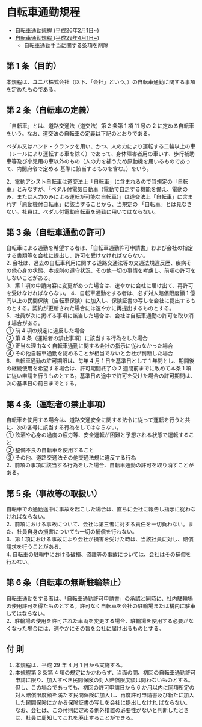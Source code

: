 # 自転車通勤規程
- [自転車通勤規程 (平成26年2月1日~)](https://esa-storage-tokyo.s3-ap-northeast-1.amazonaws.com/uploads/production/attachments/47/2016/09/29/985/dcb2048b-fe65-45d9-85f4-1d2ed05992b9.pdf)
- [自転車通勤規程 (平成29年4月1日~)](https://esa-storage-tokyo.s3-ap-northeast-1.amazonaws.com/uploads/production/attachments/47/2017/03/31/985/8110398d-93a5-46da-93a5-e0de75c0c96c.pdf)
  - 自転車通勤手当に関する条項を削除
  
##  第 1 条（目的）
本規程は、ユニバ株式会社（以下、「会社」という。）の自転車通勤に関する事項を定めたものである。
##  第 2 条（自転車の定義）
「自転車」とは、道路交通法（道交法）第 2 条第 1 項 11 号の 2 に定める自転車をいう。なお、道交法の自転車の定義は下記のとおりである。  

ペダル又はハンド・クランクを用い、かつ、人の力により運転する二輪以上の車（レールにより運転する車を除く）であって、身体障害者用の車いす、歩行補助車等及び小児用の車以外のもの（人の力を補うため原動機を用いるものであって、内閣府令で定める 基準に該当するものを含む。）をいう。  

2．電動アシスト自転車は道交法上「自転車」に含まれるので当規定の「自転車」とみなすが、「ペダル付電気自動車（電動で自走する機能を備え、電動のみ、または人力のみによる運転が可能な自転車）」は道交法上「自転車」に含まれず「原動機付自転車」に該当することから、当規定の 「自転車」とは見なさない。社員は、ペダル付電動自転車を通勤に用いてはならない。

##  第 3 条（自転車通勤の許可）
自転車による通勤を希望する者は、「自転車通勤許可申請書」および会社の指定する書類等を会社に提出し、許可を受けなければならない。  
2. 会社は、過去の自転車利用に関する道路交通法等の交通法規違反歴、疾病その他心身の状態、本規則の遵守状況、その他一切の事情を考慮し、前項の許可をしないことがある。  
3．第 1 項の申請内容に変更があった場合は、速やかに会社に届け出て、再許可を受けなければならない。
4．自転車通勤をする者は、必ず対人賠償限度額 1 億円以上の民間保険（自転車保険）に加入し、保険証書の写しを会社に提出するものとする。契約が更新された場合には速やかに再提出するものとする。  
5．社員が次に掲げる事項に該当した場合は、会社は自転車通勤の許可を取り消す場合がある。  
① 前 4 項の規定に違反した場合  
② 第 4 条（運転者の禁止事項）に該当する行為をした場合  
③ 正当な理由なく自転車通勤に関する会社の指示に従わなかった場合  
④ その他自転車通勤を認めることが相当でないと会社が判断した場合  
6．自転車通勤の許可期限は、毎年 4 月 1 日を基準日として 1 年間とし、期間後の継続使用を希望する場合は、許可期間終了の 2 週間前までに改めて本条 1 項に従い申請を行うものとする。基準日の途中で許可を受けた場合の許可期間は、次の基準日の前日までとする。  

##  第 4 条（運転者の禁止事項）
自転車を使用する場合は、道路交通安全に関する法令に従って運転を行うと共に、次の各号に該当する行為をしてはならない。  
① 飲酒や心身の過度の疲労等、安全運転が困難と予想される状態で運転すること  
② 整備不良の自転車を使用すること  
③ その他、道路交通法その他交通法規に違反する行為  
2．前項の事項に該当する行為をした場合、自転車通勤の許可を取り消すことがある。  
##  第 5 条（事故等の取扱い）
自転車での通勤途中に事故を起こした場合は、直ちに会社に報告し指示に従わなければならない。  
2．前項における事故について、会社は第三者に対する責任を一切負わない。また、社員自身の損害についても一切の補償を行わない。  
3．第 1 項における事故により会社が損害を受けた時は、当該社員に対し、賠償請求を行うことがある。  
4. 自転車の駐輪中における破損、盗難等の事故については、会社はその補償を行わない。  
##  第 6 条（自転車の無断駐輪禁止）
自転車通勤をする者は、「自転車通勤許可申請書」の承認と同時に、社内駐輪場の使用許可を得たものとする。許可なく自転車を会社の駐輪場または構内に駐車してはならない。  
2．駐輪場の使用を許可された車両を変更する場合、駐輪場を使用する必要がなくなった場合には、速やかにその旨を会社に届け出るものとする。  
## 付 則  
1. 本規程は、平成 29 年 4 月 1 日から実施する。  
2. 本規程第 3 条第 4 項の規定にかかわらず、当面の間、初回の自転車通勤許可申請に限り、加入すべき民間保険の対人賠償限度額は問わないものとする。  
 但し、この場合であっても、初回の許可申請日から 6 か月以内に同項所定の対人賠償限度額を満たす民間保険に加入し、再度許可申請書及び新たに加入した民間保険にかかる保険証書の写しを会社に提出しなけれ
ばならない。  
なお、会社は、この付則に定める例外措置の必要性がないと判断したときは、社員に周知してこれを廃止することができる。  
